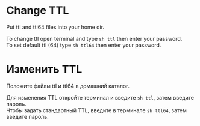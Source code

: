 # Change TTL

Put ttl and ttl64 files into your home dir.

To change ttl open terminal and type `sh ttl` then enter your password.<br>
To set default ttl (64) type `sh ttl64` then enter your password.

# Изменить TTL

Положите файлы ttl и ttl64 в домашний каталог.

Для изменения TTL откройте терминал и введите `sh ttl`, затем введите пароль.<br>
Чтобы задать стандартный TTL, введите в терминале `sh ttl64`, затем введите пароль.
